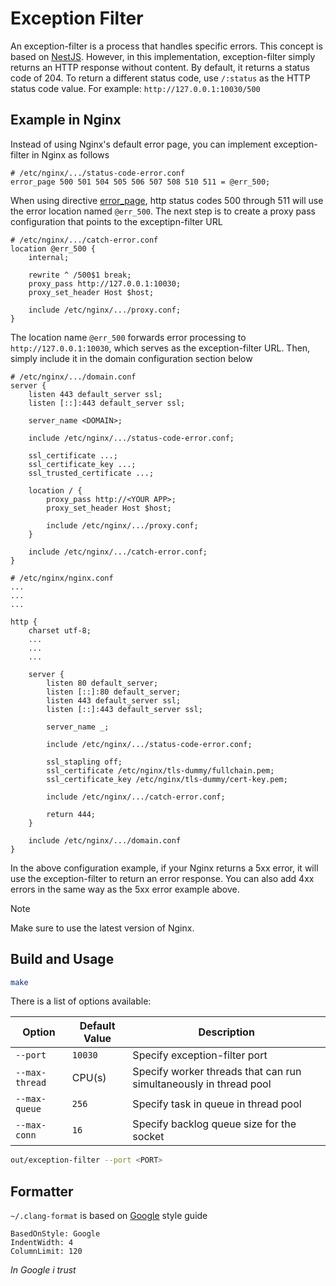 # Exception Filter

An exception-filter is a process that handles specific errors.
This concept is based on [NestJS](https://docs.nestjs.com/exception-filters). However, in this implementation, exception-filter simply returns an HTTP response without content.
By default, it returns a status code of 204. To return a different status code, use `/:status` as the HTTP status code value.
For example: `http://127.0.0.1:10030/500`

## Example in Nginx

Instead of using Nginx's default error page, you can implement exception-filter in Nginx as follows

```
# /etc/nginx/.../status-code-error.conf
error_page 500 501 504 505 506 507 508 510 511 = @err_500;
```

When using directive [error_page](https://nginx.org/en/docs/http/ngx_http_core_module.html#error_page), http status codes 500 through 511 will use the error location named `@err_500`.
The next step is to create a proxy pass configuration that points to the exceptipn-filter URL

```
# /etc/nginx/.../catch-error.conf
location @err_500 {
    internal;

    rewrite ^ /500$1 break;
    proxy_pass http://127.0.0.1:10030;
    proxy_set_header Host $host;

    include /etc/nginx/.../proxy.conf;
}
```

The location name `@err_500` forwards error processing to `http://127.0.0.1:10030`, which serves as the exception-filter URL.
Then, simply include it in the domain configuration section below

```
# /etc/nginx/.../domain.conf
server {
    listen 443 default_server ssl;
    listen [::]:443 default_server ssl;

    server_name <DOMAIN>;

    include /etc/nginx/.../status-code-error.conf;

    ssl_certificate ...;
    ssl_certificate_key ...;
    ssl_trusted_certificate ...;

    location / {
        proxy_pass http://<YOUR APP>;
        proxy_set_header Host $host;

        include /etc/nginx/.../proxy.conf;
    }

    include /etc/nginx/.../catch-error.conf;
}
```

```
# /etc/nginx/nginx.conf
...
...
...

http {
    charset utf-8;
    ...
    ...
    ...

    server {
        listen 80 default_server;
        listen [::]:80 default_server;
        listen 443 default_server ssl;
        listen [::]:443 default_server ssl;

        server_name _;

        include /etc/nginx/.../status-code-error.conf;

        ssl_stapling off;
        ssl_certificate /etc/nginx/tls-dummy/fullchain.pem;
        ssl_certificate_key /etc/nginx/tls-dummy/cert-key.pem;

        include /etc/nginx/.../catch-error.conf;

        return 444;
    }

    include /etc/nginx/.../domain.conf
}
```

In the above configuration example, if your Nginx returns a 5xx error, it will use the exception-filter to return an error response.
You can also add 4xx errors in the same way as the 5xx error example above.

> [!NOTE]
>
> Make sure to use the latest version of Nginx.

## Build and Usage

```sh
make
```

There is a list of options available:

| Option         | Default Value | Description                                                       |
| -------------- | ------------- | ----------------------------------------------------------------- |
| `--port`       | `10030`       | Specify exception-filter port                                     |
| `--max-thread` | CPU(s)        | Specify worker threads that can run simultaneously in thread pool |
| `--max-queue`  | `256`         | Specify task in queue in thread pool                              |
| `--max-conn`   | `16`          | Specify backlog queue size for the socket                         |

```sh
out/exception-filter --port <PORT>
```

## Formatter

`~/.clang-format` is based on [Google](https://google.github.io/styleguide/cppguide.html) style guide

```
BasedOnStyle: Google
IndentWidth: 4
ColumnLimit: 120
```

_In Google i trust_
